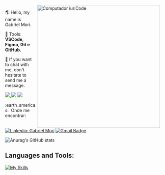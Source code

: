 <img src="https://raw.githubusercontent.com/MicaelliMedeiros/micaellimedeiros/master/image/computer-illustration.png" min-width="400px" max-width="400px" width="400px" align="right" alt="Computador iuriCode">
  

<p align="left"> 
  🌎 Hello, my name is Gabriel Mori.
</p>


<p align="left">
  💼 Tools: <strong>VSCode, Figma, Git e GitHub.</strong>
</p>

<p align="left">
  💌 If you want to chat with me, don't hesitate to send me a message.
</p>

<p align="left">
  <a href="https://www.instagram.com/gabrielmmori/" alt="Instagram">
    <img src=https://img.shields.io/badge/Instagram-E4405F?style=for-the-badge&logo=instagram&logoColor=white/>
  </a>
  
  <a href="https://m.facebook.com/gabrieel.oliveira.5201" alt="facebbok">
      <img src=https://img.shields.io/badge/Facebook-1877F2?style=for-the-badge&logo=facebook&logoColor=white/></a>

 <a href="https://api.whatsapp.com/send?phone=5544999767622&text=olá, sou Gabriel!" alt="whatsapp">
      <img src=https://img.shields.io/badge/WhatsApp-25D366?style=for-the-badge&logo=whatsapp&logoColor=white/></a>
      

  </a>
</p

<h3> :earth_americas: &nbsp;Onde me encontrar: </h3> 
<br><br>

[![Linkedin: Gabriel Mori](https://img.shields.io/badge/-GabrielMori-blue?style=flat-square&logo=Linkedin&logoColor=white&link=https://www.linkedin.com/in/gabriel-mori-de-oliveira-92362421b/)](https://www.linkedin.com/in/gabriel-mori-de-oliveira-92362421b/)
[![Gmail Badge](https://img.shields.io/badge/-gabrielmmori51@outlook.com-006bed?style=flat-square&logo=Gmail&logoColor=white&link=mailto:gabrielmmori51@outlook.com)](mailto:gabrielmmori51@outlook.com)


![Anurag's GitHub stats](https://github-readme-stats.vercel.app/api?username=Gabriel-Mori&show_icons=true&theme=dark)


## **Languages ​​and Tools:**  

[![My Skills](https://skillicons.dev/icons?i=css,nodejs,github,html,js,react,ts,visualstudio,vite)](https://skillicons.dev)
  
